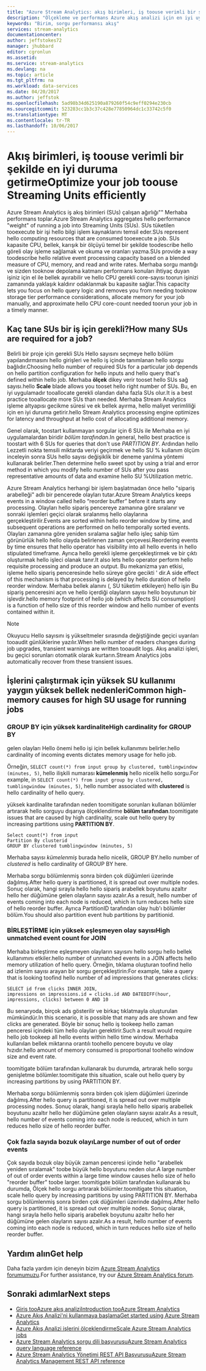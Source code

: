 ```yaml
---
title: "Azure Stream Analytics: akış birimleri, iş toouse verimli bir şekilde en iyi duruma getirme | Microsoft Docs"
description: "Ölçekleme ve performans Azure akış analizi için en iyi uygulamaları sorgulayın."
keywords: "Birim, sorgu performansı akış"
services: stream-analytics
documentationcenter: 
author: jeffstokes72
manager: jhubbard
editor: cgronlun
ms.assetid: 
ms.service: stream-analytics
ms.devlang: na
ms.topic: article
ms.tgt_pltfrm: na
ms.workload: data-services
ms.date: 04/20/2017
ms.author: jeffstok
ms.openlocfilehash: 5ad98b34d625190a879260f54c9eff0294e230cb
ms.sourcegitcommit: 523283cc1b3c37c428e77850964dc1c33742c5f0
ms.translationtype: MT
ms.contentlocale: tr-TR
ms.lasthandoff: 10/06/2017
---
```

# <a name="optimize-your-job-toouse-streaming-units-efficiently"></a><span data-ttu-id="63c31-104">Akış birimleri, iş toouse verimli bir şekilde en iyi duruma getirme</span><span class="sxs-lookup"><span data-stu-id="63c31-104">Optimize your job toouse Streaming Units efficiently</span></span>

<span data-ttu-id="63c31-105">Azure Stream Analytics iş akış birimleri (SUs) çalışan ağırlığı"" Merhaba performans toplar.</span><span class="sxs-lookup"><span data-stu-id="63c31-105">Azure Stream Analytics aggregates hello performance "weight" of running a job into Streaming Units (SUs).</span></span> <span data-ttu-id="63c31-106">SUs tüketilen tooexecute bir işi hello bilgi işlem kaynaklarını temsil eder.</span><span class="sxs-lookup"><span data-stu-id="63c31-106">SUs represent hello computing resources that are consumed tooexecute a job.</span></span> <span data-ttu-id="63c31-107">SUs kapasite CPU, bellek, karışık bir ölçüyü temel bir şekilde toodescribe hello göreli olay işleme sağlamak ve okuma ve oranları yazma.</span><span class="sxs-lookup"><span data-stu-id="63c31-107">SUs provide a way toodescribe hello relative event processing capacity based on a blended measure of CPU, memory, and read and write rates.</span></span> <span data-ttu-id="63c31-108">Merhaba sorgu mantığı ve sizden tooknow depolama katmanı performans konuları ihtiyaç duyan işiniz için el ile bellek ayırabilir ve hello CPU gerekli core-sayısı toorun işinizi zamanında yaklaşık kaldırır odaklanmak bu kapasite sağlar.</span><span class="sxs-lookup"><span data-stu-id="63c31-108">This capacity lets you focus on hello query logic and removes you from needing tooknow storage tier performance considerations, allocate memory for your job manually, and approximate hello CPU core-count needed toorun your job in a timely manner.</span></span>

## <a name="how-many-sus-are-required-for-a-job"></a><span data-ttu-id="63c31-109">Kaç tane SUs bir iş için gerekli?</span><span class="sxs-lookup"><span data-stu-id="63c31-109">How many SUs are required for a job?</span></span>

<span data-ttu-id="63c31-110">Belirli bir proje için gerekli SUs Hello sayısını seçmeye hello bölüm yapılandırmasını hello girişleri ve hello iş içinde tanımlanan hello sorgu bağlıdır.</span><span class="sxs-lookup"><span data-stu-id="63c31-110">Choosing hello number of required SUs for a particular job depends on hello partition configuration for hello inputs and hello query that's defined within hello job.</span></span> <span data-ttu-id="63c31-111">Merhaba **ölçek** dikey verir tooset hello SUs sağ sayısı.</span><span class="sxs-lookup"><span data-stu-id="63c31-111">hello **Scale** blade allows you tooset hello right number of SUs.</span></span> <span data-ttu-id="63c31-112">Bu, en iyi uygulamadır tooallocate gerekli olandan daha fazla SUs olur.</span><span class="sxs-lookup"><span data-stu-id="63c31-112">It is a best practice tooallocate more SUs than needed.</span></span> <span data-ttu-id="63c31-113">Merhaba Stream Analytics işleme altyapısı gecikme süresi ve ek bellek ayırma, hello maliyet verimliliği için en iyi duruma getirir.</span><span class="sxs-lookup"><span data-stu-id="63c31-113">hello Stream Analytics processing engine optimizes for latency and throughput at hello cost of allocating additional memory.</span></span>

<span data-ttu-id="63c31-114">Genel olarak, toostart kullanmayan sorgular için 6 SUs ile Merhaba en iyi uygulamalardan biridir *bölüm tarafından*.</span><span class="sxs-lookup"><span data-stu-id="63c31-114">In general, hello best practice is toostart with 6 SUs for queries that don't use *PARTITION BY*.</span></span> <span data-ttu-id="63c31-115">Ardından hello Lezzetli nokta temsili miktarda veriyi geçirmek ve hello SU % kullanım ölçüm inceleyin sonra SUs hello sayısı değişiklik bir deneme yanılma yöntemi kullanarak belirler.</span><span class="sxs-lookup"><span data-stu-id="63c31-115">Then determine hello sweet spot by using a trial and error method in which you modify hello number of SUs after you pass representative amounts of data and examine hello SU %Utilization metric.</span></span>

<span data-ttu-id="63c31-116">Azure Stream Analytics herhangi bir işlem başlatmadan önce hello "sipariş arabelleği" adlı bir pencerede olayları tutar.</span><span class="sxs-lookup"><span data-stu-id="63c31-116">Azure Stream Analytics keeps events in a window called hello “reorder buffer” before it starts any processing.</span></span> <span data-ttu-id="63c31-117">Olayları hello sipariş pencereye zamanına göre sıralanır ve sonraki işlemleri geçici olarak sıralanmış hello olaylarına gerçekleştirilir.</span><span class="sxs-lookup"><span data-stu-id="63c31-117">Events are sorted within hello reorder window by time, and subsequent operations are performed on hello temporally sorted events.</span></span> <span data-ttu-id="63c31-118">Olayları zamanına göre yeniden sıralama sağlar hello işleç sahip tüm görünürlük hello hello olayda belirlenen zaman çerçevesi.</span><span class="sxs-lookup"><span data-stu-id="63c31-118">Reordering events by time ensures that hello operator has visibility into all hello events in hello stipulated timeframe.</span></span> <span data-ttu-id="63c31-119">Ayrıca hello gerekli işleme gerçekleştirmek ve bir çıktı oluşturmak hello işleci olanak tanır.</span><span class="sxs-lookup"><span data-stu-id="63c31-119">It also lets hello operator perform hello requisite processing and produce an output.</span></span> <span data-ttu-id="63c31-120">Bu mekanizma yan etkisi, işleme hello sipariş penceresinde hello süreye göre gecikti ' dir.</span><span class="sxs-lookup"><span data-stu-id="63c31-120">A side effect of this mechanism is that processing is delayed by hello duration of hello reorder window.</span></span> <span data-ttu-id="63c31-121">Merhaba bellek alanını (, SU tüketim etkileyen) hello işin Bu sipariş penceresini açın ve hello içerdiği olayların sayısı hello boyutunun bir işlevdir.</span><span class="sxs-lookup"><span data-stu-id="63c31-121">hello memory footprint of hello job (which affects SU consumption) is a function of hello size of this reorder window and hello number of events contained within it.</span></span>

> [!NOTE]
> <span data-ttu-id="63c31-122">Okuyucu Hello sayısını iş yükseltmeler sırasında değiştiğinde geçici uyarıları tooaudit günlüklerine yazılır.</span><span class="sxs-lookup"><span data-stu-id="63c31-122">When hello number of readers changes during job upgrades, transient warnings are written tooaudit logs.</span></span> <span data-ttu-id="63c31-123">Akış analizi işleri, bu geçici sorunları otomatik olarak kurtarın.</span><span class="sxs-lookup"><span data-stu-id="63c31-123">Stream Analytics jobs automatically recover from these transient issues.</span></span>

## <a name="common-high-memory-causes-for-high-su-usage-for-running-jobs"></a><span data-ttu-id="63c31-124">İşlerini çalıştırmak için yüksek SU kullanımı yaygın yüksek bellek nedenleri</span><span class="sxs-lookup"><span data-stu-id="63c31-124">Common high-memory causes for high SU usage for running jobs</span></span>

### <a name="high-cardinality-for-group-by"></a><span data-ttu-id="63c31-125">GROUP BY için yüksek kardinalite</span><span class="sxs-lookup"><span data-stu-id="63c31-125">High cardinality for GROUP BY</span></span>

<span data-ttu-id="63c31-126">gelen olayları Hello önemi hello işi için bellek kullanımını belirler.</span><span class="sxs-lookup"><span data-stu-id="63c31-126">hello cardinality of incoming events dictates memory usage for hello job.</span></span>

<span data-ttu-id="63c31-127">Örneğin, `SELECT count(*) from input group by clustered, tumblingwindow (minutes, 5)`, hello ilişkili numarası **kümelenmiş** hello nicelik hello sorgu.</span><span class="sxs-lookup"><span data-stu-id="63c31-127">For example, in `SELECT count(*) from input group by clustered, tumblingwindow (minutes, 5)`, hello number associated with **clustered** is hello cardinality of hello query.</span></span>

<span data-ttu-id="63c31-128">yüksek kardinalite tarafından neden toomitigate sorunları kullanan bölümler artırarak hello sorguyu dışarıya ölçeklendirme **bölüm tarafından**.</span><span class="sxs-lookup"><span data-stu-id="63c31-128">toomitigate issues that are caused by high cardinality, scale out hello query by increasing partitions using **PARTITION BY**.</span></span>

```
Select count(*) from input
Partition By clusterid
GROUP BY clustered tumblingwindow (minutes, 5)
```

<span data-ttu-id="63c31-129">Merhaba sayısı *kümelenmiş* burada hello nicelik, GROUP BY.</span><span class="sxs-lookup"><span data-stu-id="63c31-129">hello number of *clustered* is hello cardinality of GROUP BY here.</span></span>

<span data-ttu-id="63c31-130">Merhaba sorgu bölümlenmiş sonra birden çok düğümleri üzerinde dağılmış.</span><span class="sxs-lookup"><span data-stu-id="63c31-130">After hello query is partitioned, it is spread out over multiple nodes.</span></span> <span data-ttu-id="63c31-131">Sonuç olarak, hangi sırayla hello hello sipariş arabellek boyutunu azaltır hello her düğümüne gelen olayların sayısı azalır.</span><span class="sxs-lookup"><span data-stu-id="63c31-131">As a result, hello number of events coming into each node is reduced, which in turn reduces hello size of hello reorder buffer.</span></span> <span data-ttu-id="63c31-132">Ayrıca PartitionID tarafından olay hub'ı bölümler bölüm.</span><span class="sxs-lookup"><span data-stu-id="63c31-132">You should also partition event hub partitions by partitionid.</span></span>

### <a name="high-unmatched-event-count-for-join"></a><span data-ttu-id="63c31-133">BİRLEŞTİRME için yüksek eşleşmeyen olay sayısı</span><span class="sxs-lookup"><span data-stu-id="63c31-133">High unmatched event count for JOIN</span></span>

<span data-ttu-id="63c31-134">Merhaba birleştirme eşleşmeyen olayların sayısını hello sorgu hello bellek kullanımını etkiler.</span><span class="sxs-lookup"><span data-stu-id="63c31-134">hello number of unmatched events in a JOIN affects hello memory utilization of hello query.</span></span> <span data-ttu-id="63c31-135">Örneğin, tıklama oluşturan toofind hello ad izlenim sayısı arayan bir sorgu gerçekleştirin:</span><span class="sxs-lookup"><span data-stu-id="63c31-135">For example, take a query that is looking toofind hello number of ad impressions that generates clicks:</span></span>

```
SELECT id from clicks INNER JOIN,
impressions on impressions.id = clicks.id AND DATEDIFF(hour, impressions, clicks) between 0 AND 10
```

<span data-ttu-id="63c31-136">Bu senaryoda, birçok ads gösterilir ve birkaç tıklatmayla oluşturulan mümkündür.</span><span class="sxs-lookup"><span data-stu-id="63c31-136">In this scenario, it is possible that many ads are shown and few clicks are generated.</span></span> <span data-ttu-id="63c31-137">Böyle bir sonuç hello iş tookeep hello zaman penceresi içindeki tüm hello olayları gerektirir.</span><span class="sxs-lookup"><span data-stu-id="63c31-137">Such a result would require hello job tookeep all hello events within hello time window.</span></span> <span data-ttu-id="63c31-138">Merhaba kullanılan bellek miktarına orantılı toohello pencere boyutu ve olay hızıdır.</span><span class="sxs-lookup"><span data-stu-id="63c31-138">hello amount of memory consumed is proportional toohello window size and event rate.</span></span> 

<span data-ttu-id="63c31-139">toomitigate bölüm tarafından kullanarak bu durumda, artırarak hello sorgu genişletme bölümler.</span><span class="sxs-lookup"><span data-stu-id="63c31-139">toomitigate this situation, scale out hello query by increasing partitions by using PARTITION BY.</span></span> 

<span data-ttu-id="63c31-140">Merhaba sorgu bölümlenmiş sonra birden çok işlem düğümleri üzerinde dağılmış.</span><span class="sxs-lookup"><span data-stu-id="63c31-140">After hello query is partitioned, it is spread out over multiple processing nodes.</span></span> <span data-ttu-id="63c31-141">Sonuç olarak, hangi sırayla hello hello sipariş arabellek boyutunu azaltır hello her düğümüne gelen olayların sayısı azalır.</span><span class="sxs-lookup"><span data-stu-id="63c31-141">As a result, hello number of events coming into each node is reduced, which in turn reduces hello size of hello reorder buffer.</span></span>

### <a name="large-number-of-out-of-order-events"></a><span data-ttu-id="63c31-142">Çok fazla sayıda bozuk olayı</span><span class="sxs-lookup"><span data-stu-id="63c31-142">Large number of out of order events</span></span> 

<span data-ttu-id="63c31-143">Çok sayıda bozuk olay büyük zaman penceresi içinde hello "arabellek yeniden sıralamak" toobe büyük hello boyutunu neden olur.</span><span class="sxs-lookup"><span data-stu-id="63c31-143">A large number of out of order events within a large time window causes hello size of hello "reorder buffer" toobe larger.</span></span> <span data-ttu-id="63c31-144">toomitigate bölüm tarafından kullanarak bu durumda, Ölçek hello sorgu artırarak bölümler.</span><span class="sxs-lookup"><span data-stu-id="63c31-144">toomitigate this situation, scale hello query by increasing partitions by using PARTITION BY.</span></span> <span data-ttu-id="63c31-145">Merhaba sorgu bölümlenmiş sonra birden çok düğümleri üzerinde dağılmış.</span><span class="sxs-lookup"><span data-stu-id="63c31-145">After hello query is partitioned, it is spread out over multiple nodes.</span></span> <span data-ttu-id="63c31-146">Sonuç olarak, hangi sırayla hello hello sipariş arabellek boyutunu azaltır hello her düğümüne gelen olayların sayısı azalır.</span><span class="sxs-lookup"><span data-stu-id="63c31-146">As a result, hello number of events coming into each node is reduced, which in turn reduces hello size of hello reorder buffer.</span></span> 


## <a name="get-help"></a><span data-ttu-id="63c31-147">Yardım alın</span><span class="sxs-lookup"><span data-stu-id="63c31-147">Get help</span></span>
<span data-ttu-id="63c31-148">Daha fazla yardım için deneyin bizim [Azure Stream Analytics forumumuzu](https://social.msdn.microsoft.com/Forums/en-US/home?forum=AzureStreamAnalytics).</span><span class="sxs-lookup"><span data-stu-id="63c31-148">For further assistance, try our [Azure Stream Analytics forum](https://social.msdn.microsoft.com/Forums/en-US/home?forum=AzureStreamAnalytics).</span></span>

## <a name="next-steps"></a><span data-ttu-id="63c31-149">Sonraki adımlar</span><span class="sxs-lookup"><span data-stu-id="63c31-149">Next steps</span></span>
* [<span data-ttu-id="63c31-150">Giriş tooAzure akış analizi</span><span class="sxs-lookup"><span data-stu-id="63c31-150">Introduction tooAzure Stream Analytics</span></span>](stream-analytics-introduction.md)
* [<span data-ttu-id="63c31-151">Azure Akış Analizi'ni kullanmaya başlama</span><span class="sxs-lookup"><span data-stu-id="63c31-151">Get started using Azure Stream Analytics</span></span>](stream-analytics-real-time-fraud-detection.md)
* [<span data-ttu-id="63c31-152">Azure Akış Analizi işlerini ölçeklendirme</span><span class="sxs-lookup"><span data-stu-id="63c31-152">Scale Azure Stream Analytics jobs</span></span>](stream-analytics-scale-jobs.md)
* [<span data-ttu-id="63c31-153">Azure Stream Analytics sorgu dili başvurusu</span><span class="sxs-lookup"><span data-stu-id="63c31-153">Azure Stream Analytics query language reference</span></span>](https://msdn.microsoft.com/library/azure/dn834998.aspx)
* [<span data-ttu-id="63c31-154">Azure Stream Analytics Yönetimi REST API Başvurusu</span><span class="sxs-lookup"><span data-stu-id="63c31-154">Azure Stream Analytics Management REST API reference</span></span>](https://msdn.microsoft.com/library/azure/dn835031.aspx)
